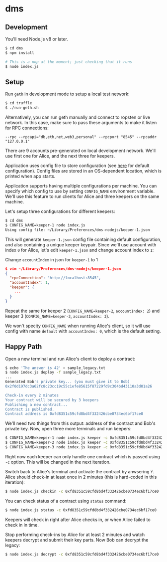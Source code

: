 # dms

## Development

You'll need Node.js v8 or later.

```sh
$ cd dms
$ npm install

# This is a nop at the moment; just checking that it runs
$ node index.js
```

## Setup

Run `geth` in development mode to setup a local test network:

```sh
$ cd truffle
$ ./run-geth.sh
```

Alternatively, you can run geth manually and connect to ropsten or live network. In this case, make sure to pass these arguments to make it listen for RPC connections:

```
--rpc --rpcapi="db,eth,net,web3,personal" --rpcport "8545" --rpcaddr "127.0.0.1"
```

There are 9 accounts pre-generated on local development network. We'll use first one for Alice, and the next three for keepers.

Application uses config file to store configuration (see [here](dms/src/config.js#L13) for default configuration). Config files are stored in an OS-dependent location, which is printed when app starts.

Application supports having multiple configurations per machine. You can specify which config to use by setting `CONFIG_NAME` environment variable. We'll use this feature to run clients for Alice and three keepers on the same machine.

Let's setup three configurations for different keepers:

```sh
$ cd dms
$ CONFIG_NAME=keeper-1 node index.js
Using config file: ~/Library/Preferences/dms-nodejs/keeper-1.json
```

This will generate `keeper-1.json` config file containing default configuration, and also containing a unique keeper keypair. Since we'll use account with index `0` for Alice, let's edit `keeper-1.json` and change account index to `1`:

Change `accountIndex` in json for `keeper-1` to 1

```json
$ vim ~/Library/Preferences/dms-nodejs/keeper-1.json
{
  "rpcConnection": "http://localhost:8545",
  "accountIndex": 1,
  "keeper": {
    ...
  }
}
```

Repeat the same for keeper 2 (`CONFIG_NAME=keeper-2`, `accountIndex: 2`) and keeper 3 (`CONFIG_NAME=keeper-3`, `accountIndex: 3`).

We won't specity `CONFIG_NAME` when running Alice's client, so it will use config with name `default` with `accountIndex: 0`, which is the default setting.


## Happy Path

Open a new terminal and run Alice's client to deploy a contract:

```sh
$ echo 'The answer is 42' > sample_legacy.txt
$ node index.js deploy -f sample_legacy.txt
...
Generated Bob's private key... (you must give it to Bob)
0x2f0d197dc3a62fc8c23cc19c55c1efe85615f87229fd9c304bd43110a3d01a26

Check-in every 2 minutes
Your contract will be secured by 3 keepers
Publishing a new contract...
Contract is published.
Contract address is 0xfd8351c59cfd8bd4f332426cbe0734ec6bf17ce0

```

We'll need two things from this output: address of the contract and Bob's private key. Now, open three more terminals and run keepers:

```sh
$ CONFIG_NAME=keeper-1 node index.js keeper -c 0xfd8351c59cfd8bd4f332426cbe0734ec6bf17ce0
$ CONFIG_NAME=keeper-2 node index.js keeper -c 0xfd8351c59cfd8bd4f332426cbe0734ec6bf17ce0
$ CONFIG_NAME=keeper-3 node index.js keeper -c 0xfd8351c59cfd8bd4f332426cbe0734ec6bf17ce0
```

Right now each keeper can only handle one contract which is passed using `-c` option. This will be changed in the next iteration.

Switch back to Alice's terminal and activate the contract by anwsering `Y`. Alice should check-in at least once in 2 minutes (this is hard-coded in this iteration):

```sh
$ node index.js checkin -c 0xfd8351c59cfd8bd4f332426cbe0734ec6bf17ce0
```

You can check status of a contract using `status` command:

```sh
$ node index.js status -c 0xfd8351c59cfd8bd4f332426cbe0734ec6bf17ce0
```

Keepers will check in right after Alice checks in, or when Alice failed to check in in time.

Stop performing check-ins by Alice for at least 2 minutes and watch keepers decrypt and submit their key parts. Now Bob can decrypt the legacy:

```sh
$ node index.js decrypt -c 0xfd8351c59cfd8bd4f332426cbe0734ec6bf17ce0
```
